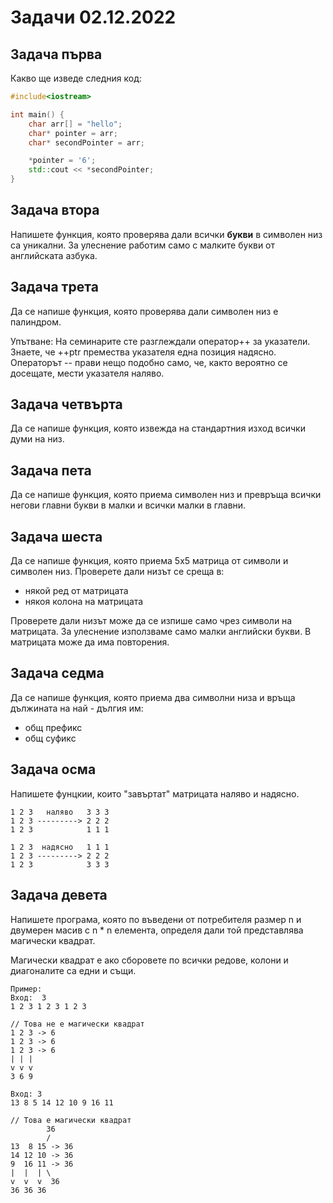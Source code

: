 # Задачи 02.12.2022

## Задача първа
Какво ще изведе следния код:
```cpp
#include<iostream>

int main() {
    char arr[] = "hello";
    char* pointer = arr;
    char* secondPointer = arr;

    *pointer = '6';
    std::cout << *secondPointer;
}
```

## Задача втора
Напишете функция, която проверява дали всички **букви** в символен низ са уникални. За улеснение работим само с малките букви от английската азбука.

## Задача трета
Да се напише функция, която проверява дали символен низ е палиндром.

Упътване: На семинарите сте разглеждали оператор++ за указатели. Знаете, че ++ptr премества указателя една позиция надясно. Операторът -- прави нещо подобно само, че, както вероятно се досещате, мести указателя наляво. 

## Задача четвърта
Да се напише функция, която извежда на стандартния изход всички думи на низ.

## Задача пета
Да се напише функция, която приема символен низ и превръща всички негови главни букви в малки и всички малки в главни.

## Задача шеста
Да се напише функция, която приема 5х5 матрица от символи и символен низ. Проверете дали низът се среща в:
* някой ред от матрицата
* някоя колона на матрицата

Проверете дали низът може да се изпише само чрез символи на матрицата. За улеснение използваме само малки английски букви. В матрицата може да има повторения.

## Задача седма
Да се напише функция, която приема два символни низа и връща дължината на най - дългия им:
* общ префикс
* общ суфикс

## Задача осма
Напишете фунцкии, които "завъртат" матрицата наляво и надясно.

    1 2 3   наляво   3 3 3  
    1 2 3 ---------> 2 2 2
    1 2 3            1 1 1

    1 2 3  надясно   1 1 1
    1 2 3 ---------> 2 2 2
    1 2 3            3 3 3

## Задача девета
Напишете програма, която по въведени от потребителя размер n и двумерен масив с n * n елемента, определя дали той представлява магически квадрат.

Магически квадрат е ако сборовете по всички редове, колони и диагоналите са едни и същи.

    Пример:
    Вход:  3 
    1 2 3 1 2 3 1 2 3 

    // Това не е магически квадрат
    1 2 3 -> 6 
    1 2 3 -> 6
    1 2 3 -> 6
    | | |
    v v v
    3 6 9  

    Вход: 3
    13 8 5 14 12 10 9 16 11

    // Това е магически квадрат
            36
            /
    13  8 15 -> 36
    14 12 10 -> 36
    9  16 11 -> 36
    |  |  | \
    v  v  v  36
    36 36 36
